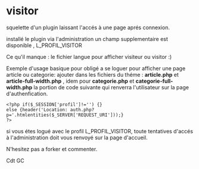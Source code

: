 # visitor
squelette d'un plugin laissant l'accés à une page aprés connexion.

installé le plugin via l'administration 
un champ supplementaire est disponible , L_PROFIL_VISITOR

Ce qu'il manque : le fichier langue pour afficher visiteur ou visitor :)

Exemple d'usage basique pour obligé a se loguer pour afficher une page article ou categorie:
ajouter dans les fichiers du théme : **article.php** et **article-full-width.php** , idem pour **categorie.php** et **categorie-full-width.php** la portion de code suivante qui renverra l'utilisateur sur la page d'authenfication.
```
<?php if($_SESSION['profil']!='') {}
else {header('Location: auth.php?p='.htmlentities($_SERVER['REQUEST_URI']));}
?>
``` 

si vous étes logué avec le profil L_PROFIL_VISITOR, toute tentatives d'accés à l'administration doit vous renvoyé sur la page d'accueil.

N'hesitez pas a forker et commenter.

Cdt GC

